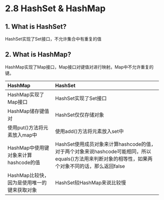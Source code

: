 # 2.8 HashSet & HashMap

## 1. What is HashSet?

HashSet实现了Set接口，不允许集合中有重复的值

## 2. What is HashMap?

HashMap实现了Map接口，Map接口对键值对进行映射。Map中不允许重复的键。

| **HashMap** | **HashSet** |
| :--- | :--- |
| HashMap实现了Map接口 | HashSet实现了Set接口 |
| HashMap储存键值对 | HashSet仅仅存储对象 |
| 使用put\(\)方法将元素放入map中 | 使用add\(\)方法将元素放入set中 |
| HashMap中使用键对象来计算hashcode的值 | HashSet使用成员对象来计算hashcode的值，对于两个对象来说hashcode可能相同，所以equals\(\)方法用来判断对象的相等性，如果两个对象不同的话，那么返回false |
| HashMap比较快，因为是使用唯一的键来获取对象 | HashSet较HashMap来说比较慢 |

